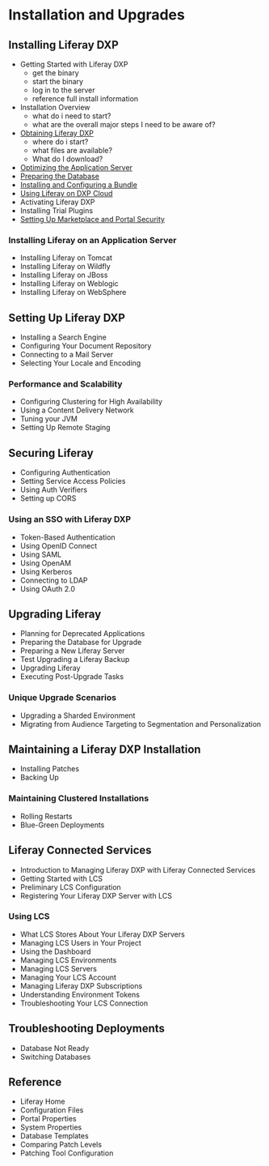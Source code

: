 # Installation and Upgrades

## Installing Liferay DXP

* Getting Started with Liferay DXP
  - get the binary
  - start the binary
  - log in to the server
  - reference full install information
* Installation Overview
  - what do i need to start?
  - what are the overall major steps I need to be aware of?
* [Obtaining Liferay DXP](./installing-liferay-dxp/obtaining-liferay.md)
  - where do i start?
  - what files are available?
  - What do I download?
* [Optimizing the Application Server](./installing-liferay-dxp/optimizing-the-application-server.md)
* [Preparing the Database](./installing-liferay-dxp/preparing-the-database.md)
* [Installing and Configuring a Bundle](./installing-liferay-dxp/installing-and-configuring-a-bundle.md)
* [Using Liferay on DXP Cloud](../../../../dxp-cloud/latest/en/using-the-liferay-dxp-service/introduction-to-the-liferay-dxp-service.md)
* Activating Liferay DXP
* Installing Trial Plugins
* [Setting Up Marketplace and Portal Security](./installing-liferay-dxp/setting-up-marketplace-and-portal-security.md)

### Installing Liferay on an Application Server

* Installing Liferay on Tomcat
* Installing Liferay on Wildfly
* Installing Liferay on JBoss
* Installing Liferay on Weblogic
* Installing Liferay on WebSphere

## Setting Up Liferay DXP

* Installing a Search Engine
* Configuring Your Document Repository
* Connecting to a Mail Server
* Selecting Your Locale and Encoding

### Performance and Scalability

* Configuring Clustering for High Availability
* Using a Content Delivery Network
* Tuning your JVM
* Setting Up Remote Staging

## Securing Liferay

* Configuring Authentication
* Setting Service Access Policies
* Using Auth Verifiers
* Setting up CORS

### Using an SSO with Liferay DXP

* Token-Based Authentication
* Using OpenID Connect
* Using SAML
* Using OpenAM
* Using Kerberos
* Connecting to LDAP
* Using OAuth 2.0

## Upgrading Liferay

* Planning for Deprecated Applications
* Preparing the Database for Upgrade
* Preparing a New Liferay Server
* Test Upgrading a Liferay Backup
* Upgrading Liferay
* Executing Post-Upgrade Tasks

### Unique Upgrade Scenarios

* Upgrading a Sharded Environment
* Migrating from Audience Targeting to Segmentation and Personalization

## Maintaining a Liferay DXP Installation

* Installing Patches
* Backing Up

### Maintaining Clustered Installations

* Rolling Restarts
* Blue-Green Deployments

## Liferay Connected Services

* Introduction to Managing Liferay DXP with Liferay Connected Services
* Getting Started with LCS
* Preliminary LCS Configuration
* Registering Your Liferay DXP Server with LCS

### Using LCS

* What LCS Stores About Your Liferay DXP Servers
* Managing LCS Users in Your Project
* Using the Dashboard
* Managing LCS Environments
* Managing LCS Servers
* Managing Your LCS Account
* Managing Liferay DXP Subscriptions
* Understanding Environment Tokens
* Troubleshooting Your LCS Connection

## Troubleshooting Deployments

* Database Not Ready
* Switching Databases

## Reference

* Liferay Home
* Configuration Files
* Portal Properties
* System Properties
* Database Templates
* Comparing Patch Levels
* Patching Tool Configuration
